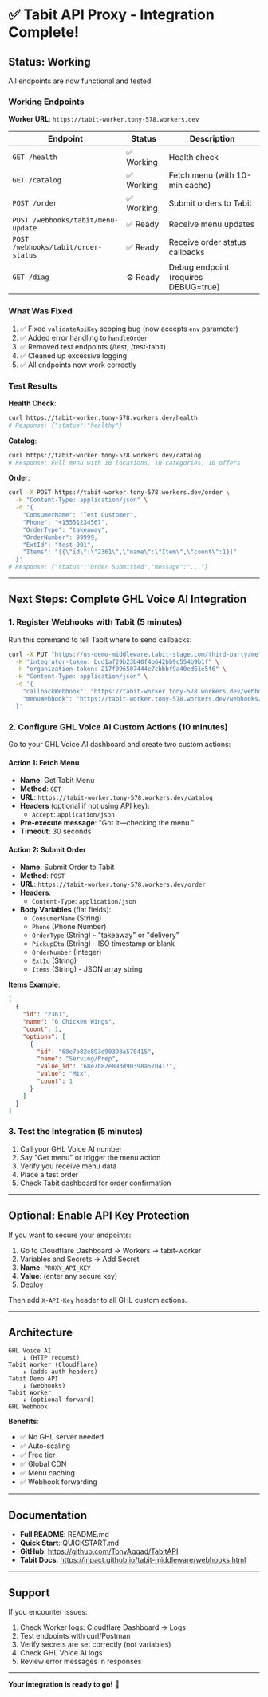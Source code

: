 # ✅ Tabit API Proxy - Integration Complete!

## Status: Working

All endpoints are now functional and tested.

### Working Endpoints

**Worker URL**: `https://tabit-worker.tony-578.workers.dev`

| Endpoint | Status | Description |
|----------|--------|-------------|
| `GET /health` | ✅ Working | Health check |
| `GET /catalog` | ✅ Working | Fetch menu (with 10-min cache) |
| `POST /order` | ✅ Working | Submit orders to Tabit |
| `POST /webhooks/tabit/menu-update` | ✅ Ready | Receive menu updates |
| `POST /webhooks/tabit/order-status` | ✅ Ready | Receive order status callbacks |
| `GET /diag` | ⚙️ Ready | Debug endpoint (requires DEBUG=true) |

### What Was Fixed

1. ✅ Fixed `validateApiKey` scoping bug (now accepts `env` parameter)
2. ✅ Added error handling to `handleOrder`
3. ✅ Removed test endpoints (/test, /test-tabit)
4. ✅ Cleaned up excessive logging
5. ✅ All endpoints now work correctly

### Test Results

**Health Check**:
```bash
curl https://tabit-worker.tony-578.workers.dev/health
# Response: {"status":"healthy"}
```

**Catalog**:
```bash
curl https://tabit-worker.tony-578.workers.dev/catalog
# Response: Full menu with 10 locations, 10 categories, 10 offers
```

**Order**:
```bash
curl -X POST https://tabit-worker.tony-578.workers.dev/order \
  -H "Content-Type: application/json" \
  -d '{
    "ConsumerName": "Test Customer",
    "Phone": "+15551234567",
    "OrderType": "takeaway",
    "OrderNumber": 99999,
    "ExtId": "test_001",
    "Items": "[{\"id\":\"2361\",\"name\":\"Item\",\"count\":1}]"
  }'
# Response: {"status":"Order Submitted","message":"..."}
```

---

## Next Steps: Complete GHL Voice AI Integration

### 1. Register Webhooks with Tabit (5 minutes)

Run this command to tell Tabit where to send callbacks:

```bash
curl -X PUT "https://us-demo-middleware.tabit-stage.com/third-party/me" \
  -H "integrator-token: bcd1af29b23b40f4b642bb9c554b9b1f" \
  -H "organization-token: 217f096507444e7cbbbf9a40ed61e5f6" \
  -H "Content-Type: application/json" \
  -d '{
    "callbackWebhook": "https://tabit-worker.tony-578.workers.dev/webhooks/tabit/order-status",
    "menuWebhook": "https://tabit-worker.tony-578.workers.dev/webhooks/tabit/menu-update"
  }'
```

### 2. Configure GHL Voice AI Custom Actions (10 minutes)

Go to your GHL Voice AI dashboard and create two custom actions:

#### Action 1: Fetch Menu

- **Name**: Get Tabit Menu
- **Method**: `GET`
- **URL**: `https://tabit-worker.tony-578.workers.dev/catalog`
- **Headers** (optional if not using API key):
  - `Accept`: `application/json`
- **Pre-execute message**: "Got it—checking the menu."
- **Timeout**: 30 seconds

#### Action 2: Submit Order

- **Name**: Submit Order to Tabit
- **Method**: `POST`
- **URL**: `https://tabit-worker.tony-578.workers.dev/order`
- **Headers**:
  - `Content-Type`: `application/json`
- **Body Variables** (flat fields):
  - `ConsumerName` (String)
  - `Phone` (Phone Number)
  - `OrderType` (String) - "takeaway" or "delivery"
  - `PickupEta` (String) - ISO timestamp or blank
  - `OrderNumber` (Integer)
  - `ExtId` (String)
  - `Items` (String) - JSON array string

**Items Example**:
```json
[
  {
    "id": "2361",
    "name": "6 Chicken Wings",
    "count": 1,
    "options": [
      {
        "id": "68e7b82e893d90398a570415",
        "name": "Serving/Prep",
        "value_id": "68e7b82e893d90398a570417",
        "value": "Mix",
        "count": 1
      }
    ]
  }
]
```

### 3. Test the Integration (5 minutes)

1. Call your GHL Voice AI number
2. Say "Get menu" or trigger the menu action
3. Verify you receive menu data
4. Place a test order
5. Check Tabit dashboard for order confirmation

---

## Optional: Enable API Key Protection

If you want to secure your endpoints:

1. Go to Cloudflare Dashboard → Workers → tabit-worker
2. Variables and Secrets → Add Secret
3. **Name**: `PROXY_API_KEY`
4. **Value**: (enter any secure key)
5. Deploy

Then add `X-API-Key` header to all GHL custom actions.

---

## Architecture

```
GHL Voice AI
    ↓ (HTTP request)
Tabit Worker (Cloudflare)
    ↓ (adds auth headers)
Tabit Demo API
    ↓ (webhooks)
Tabit Worker
    ↓ (optional forward)
GHL Webhook
```

**Benefits**:
- ✅ No GHL server needed
- ✅ Auto-scaling
- ✅ Free tier
- ✅ Global CDN
- ✅ Menu caching
- ✅ Webhook forwarding

---

## Documentation

- **Full README**: README.md
- **Quick Start**: QUICKSTART.md
- **GitHub**: https://github.com/TonyAqqad/TabitAPI
- **Tabit Docs**: https://inpact.github.io/tabit-middleware/webhooks.html

---

## Support

If you encounter issues:

1. Check Worker logs: Cloudflare Dashboard → Logs
2. Test endpoints with curl/Postman
3. Verify secrets are set correctly (not variables)
4. Check GHL Voice AI logs
5. Review error messages in responses

---

**Your integration is ready to go!** 🚀

